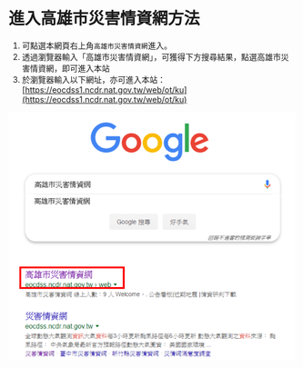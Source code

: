 # 進入高雄市災害情資網方法

1. 可點選本網頁右上角`高雄市災害情資網`進入。
2. 透過瀏覽器輸入「高雄市災害情資網」，可獲得下方搜尋結果，點選高雄市災害情資網，即可進入本站
3. 於瀏覽器輸入以下網址，亦可進入本站：[https://eocdss1.ncdr.nat.gov.tw/web/ot/ku](https://eocdss1.ncdr.nat.gov.tw/web/ot/ku)

![1568200681835](../assets/1568200681835.png)
